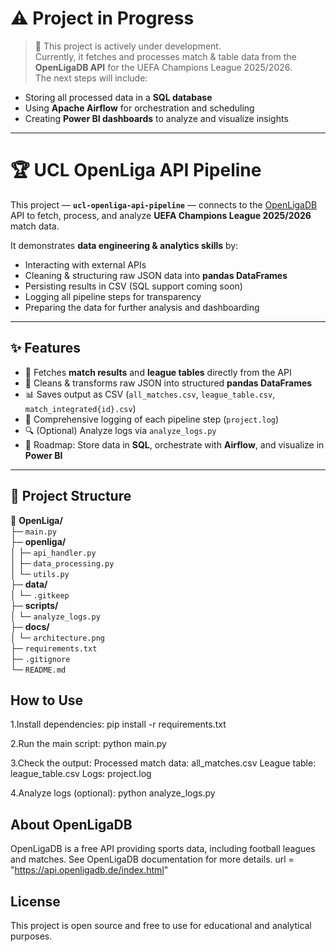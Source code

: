 # ⚠️ Project in Progress

> 🚧 This project is actively under development.  
> Currently, it fetches and processes match & table data from the **OpenLigaDB API** for the UEFA Champions League 2025/2026.  
> The next steps will include:

- Storing all processed data in a **SQL database**
- Using **Apache Airflow** for orchestration and scheduling
- Creating **Power BI dashboards** to analyze and visualize insights

---

# 🏆 UCL OpenLiga API Pipeline

This project — **`ucl-openliga-api-pipeline`** — connects to the [OpenLigaDB](https://api.openligadb.de/index.html) API to fetch, process, and analyze **UEFA Champions League 2025/2026** match data.

It demonstrates **data engineering & analytics skills** by:

- Interacting with external APIs
- Cleaning & structuring raw JSON data into **pandas DataFrames**
- Persisting results in CSV (SQL support coming soon)
- Logging all pipeline steps for transparency
- Preparing the data for further analysis and dashboarding

---

## ✨ Features

- 📡 Fetches **match results** and **league tables** directly from the API
- 🧹 Cleans & transforms raw JSON into structured **pandas DataFrames**
- 📊 Saves output as CSV (`all_matches.csv`, `league_table.csv`, `match_integrated{id}.csv`)
- 📝 Comprehensive logging of each pipeline step (`project.log`)
- 🔍 (Optional) Analyze logs via `analyze_logs.py`
- 🚀 Roadmap: Store data in **SQL**, orchestrate with **Airflow**, and visualize in **Power BI**

---

## 📂 Project Structure

📂 **OpenLiga/**  
├─ `main.py`  
├─ **openliga/**  
│ ├─ `api_handler.py`  
│ ├─ `data_processing.py`  
│ └─ `utils.py`  
├─ **data/**  
│ └─ `.gitkeep`  
├─ **scripts/**  
│ └─ `analyze_logs.py`  
├─ **docs/**  
│ └─ `architecture.png`  
├─ `requirements.txt`  
├─ `.gitignore`  
└─ `README.md`

## How to Use

1.Install dependencies:
pip install -r requirements.txt

2.Run the main script:
python main.py

3.Check the output:
Processed match data: all_matches.csv
League table: league_table.csv
Logs: project.log

4.Analyze logs (optional):
python analyze_logs.py

## About OpenLigaDB

OpenLigaDB is a free API providing sports data, including football leagues and matches.
See OpenLigaDB documentation for more details.
url = "https://api.openligadb.de/index.html"

## License

This project is open source and free to use for educational and analytical purposes.
